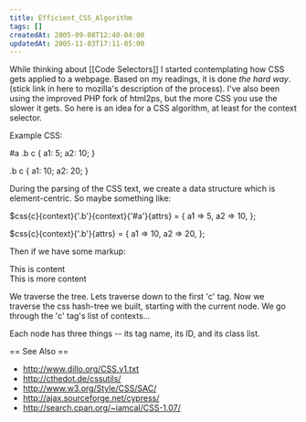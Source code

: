 ```yaml
---
title: Efficient_CSS_Algorithm
tags: []
createdAt: 2005-09-08T12:40-04:00
updatedAt: 2005-11-03T17:11-05:00
---
```


While thinking about [[Code Selectors]] I started contemplating how CSS gets applied to a webpage. Based on my readings, it is done <i>the hard way</i>. (stick link in here to mozilla's description of the process). I've also been using the improved PHP fork of html2ps, but the more CSS you use the slower it gets. So here is an idea for a CSS algorithm, at least for the context selector.

Example CSS:

  #a .b c {
    a1: 5;
    a2: 10;
  }

  .b c {
    a1: 10;
    a2: 20;
  }

During the parsing of the CSS text, we create a data structure which is element-centric. So maybe something like:

  $css{c}{context}{'.b'}{context}{'#a'}{attrs} = {
    a1 => 5,
    a2 => 10,
  };

  $css{c}{context}{'.b'}{attrs} = {
    a1 => 10,
    a2 => 20,
  };

Then if we have some markup:

  <div id="a">
    <div class="b">
      <c>This is content</c>
    </div>
  </div>
  <div class="b">
    <c>This is more content</c>
  </div>

We traverse the tree. Lets traverse down to the first 'c' tag. Now we traverse the css hash-tree we built, starting with the current node. We go through the 'c' tag's list of contexts...

Each node has three things -- its tag name, its ID, and its class list.

== See Also ==
* http://www.dillo.org/CSS.v1.txt
* http://cthedot.de/cssutils/
* http://www.w3.org/Style/CSS/SAC/
* http://ajax.sourceforge.net/cypress/
* http://search.cpan.org/~iamcal/CSS-1.07/


